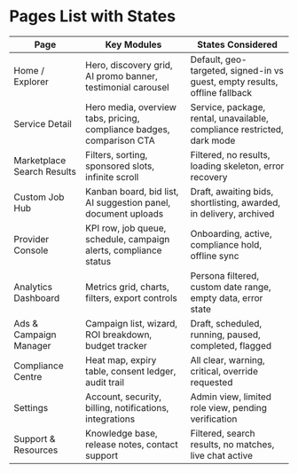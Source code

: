 # Pages List with States

| Page | Key Modules | States Considered |
| --- | --- | --- |
| Home / Explorer | Hero, discovery grid, AI promo banner, testimonial carousel | Default, geo-targeted, signed-in vs guest, empty results, offline fallback |
| Service Detail | Hero media, overview tabs, pricing, compliance badges, comparison CTA | Service, package, rental, unavailable, compliance restricted, dark mode |
| Marketplace Search Results | Filters, sorting, sponsored slots, infinite scroll | Filtered, no results, loading skeleton, error recovery |
| Custom Job Hub | Kanban board, bid list, AI suggestion panel, document uploads | Draft, awaiting bids, shortlisting, awarded, in delivery, archived |
| Provider Console | KPI row, job queue, schedule, campaign alerts, compliance status | Onboarding, active, compliance hold, offline sync |
| Analytics Dashboard | Metrics grid, charts, filters, export controls | Persona filtered, custom date range, empty data, error state |
| Ads & Campaign Manager | Campaign list, wizard, ROI breakdown, budget tracker | Draft, scheduled, running, paused, completed, flagged |
| Compliance Centre | Heat map, expiry table, consent ledger, audit trail | All clear, warning, critical, override requested |
| Settings | Account, security, billing, notifications, integrations | Admin view, limited role view, pending verification |
| Support & Resources | Knowledge base, release notes, contact support | Filtered, search results, no matches, live chat active |
